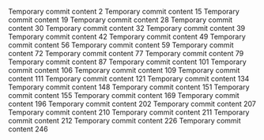 Temporary commit content 2
Temporary commit content 15
Temporary commit content 19
Temporary commit content 28
Temporary commit content 30
Temporary commit content 32
Temporary commit content 39
Temporary commit content 42
Temporary commit content 49
Temporary commit content 56
Temporary commit content 59
Temporary commit content 72
Temporary commit content 77
Temporary commit content 79
Temporary commit content 87
Temporary commit content 101
Temporary commit content 106
Temporary commit content 109
Temporary commit content 111
Temporary commit content 121
Temporary commit content 134
Temporary commit content 148
Temporary commit content 151
Temporary commit content 155
Temporary commit content 169
Temporary commit content 196
Temporary commit content 202
Temporary commit content 207
Temporary commit content 210
Temporary commit content 211
Temporary commit content 212
Temporary commit content 226
Temporary commit content 246
